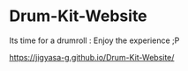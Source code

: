 # Drum-Kit-Website
Its time for a drumroll : Enjoy the experience ;P

https://jigyasa-g.github.io/Drum-Kit-Website/
